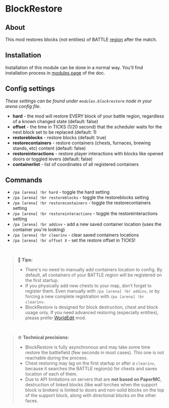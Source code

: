 # BlockRestore

## About

This mod restores blocks (not entities) of BATTLE [region](../regions.md) after the match.

## Installation

Installation of this module can be done in a normal way. You'll find installation process in [modules page](../modules.md#installing-modules) of the doc.

## Config settings

*These settings can be found under `modules.blockrestore` node in your arena config file.*

- **hard** \- the mod will restore EVERY block of your battle region, regardless of a known changed state (default: false)
- **offset** \- the time in TICKS (1/20 second) that the scheduler waits for the next block set to be replaced (default: 1)
- **restoreblocks** \- restore blocks (default: true)
- **restorecontainers** \- restore containers (chests, furnaces, brewing stands, etc) content (default: false) 
- **restoreinteractions** \- restore player interactions with blocks like opened doors or toggled levers (default: false) 
- **containerlist** \- list of coordinates of all registered containers 

## Commands

- `/pa [arena] !br hard` \- toggle the hard setting
- `/pa [arena] !br restoreblocks` \- toggle the restoreblocks setting
- `/pa [arena] !br restorecontainers` \- toggle the restorecontainers setting
- `/pa [arena] !br restoreinteractions` \- toggle the restoreinteractions setting
- `/pa [arena] !br addinv` \- add a new saved container location (uses the container you're looking)
- `/pa [arena] !br clearinv` \- clear saved containers locations
- `/pa [arena] !br offset X` \- set the restore offset in TICKS! 

<br>

> **🚩 Tips:**  
> - There's no need to manually add containers location to config. By default, all containers of your BATTLE region will
>   be registered on the first startup.
> - If you physically add new chests to your map, don't forget to register them. Even manually with 
>   `/pa [arena] !br addinv`, or by forcing a new complete registration with `/pa [arena] !br clearinv`.
> - BlockRestore is designed for block destruction, chest and block usage only. If you need advanced restoring 
>   (especially entities), please prefer [WorldEdit](./worldedit.md) mod. 

<br>

> ⚙ **Technical precisions:**  
> - BlockRestore is fully asynchronous and may take some time restore the battlefield (few seconds in most cases). 
    This one is not reachable during the process.
> - Chest restoring may lag on the first startup or after a `clearinv`, because it searches the BATTLE region(s) for 
>   chests and saves location of each of them.
> - Due to API limitations on servers that are **not based on PaperMC**, destruction of linked blocks (like wall torches
>   when the support block is broken) is limited to doors and non-solid blocks on the top of the support block, along 
>   with directional blocks on the other faces.



